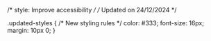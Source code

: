 /* style: Improve accessibility */
/* Updated on 24/12/2024 */

.updated-styles {
  /* New styling rules */
  color: #333;
  font-size: 16px;
  margin: 10px 0;
}